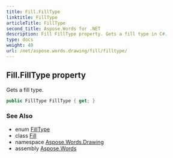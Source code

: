 ```yaml
---
title: Fill.FillType
linktitle: FillType
articleTitle: FillType
second_title: Aspose.Words for .NET
description: Fill FillType property. Gets a fill type in C#.
type: docs
weight: 40
url: /net/aspose.words.drawing/fill/filltype/
---
```

## Fill.FillType property

Gets a fill type.

```csharp
public FillType FillType { get; }
```

### See Also

* enum [FillType](../../filltype/)
* class [Fill](../)
* namespace [Aspose.Words.Drawing](../../fill/)
* assembly [Aspose.Words](../../../)
